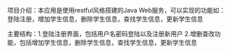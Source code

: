 项目介绍：本应用是使用restful风格搭建的Java Web服务，可以实现的功能如：登陆注册，增加学生信息，删除学生信息，查找学生信息，更新学生信息

主要结构：1.登陆注册界面，包括用户名密码登陆以及注册新用户 2.增删查改功能，包括增加学生信息，删除学生信息，查找学生信息，更新学生信息
